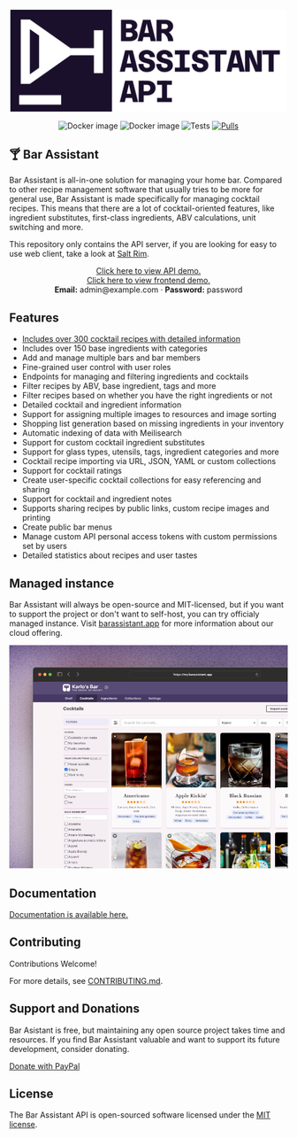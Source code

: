 <p align="center">
    <a href="https://barassistant.app" target="_blank"><img src="resources/art/readme-logo.png" alt="Bar assistant Logo" width="500"></a>
</p>

<p align="center">
    <img src="https://img.shields.io/docker/v/barassistant/server?style=for-the-badge&sort=semver" alt="Docker image">
    <img src="https://img.shields.io/github/license/karlomikus/bar-assistant?style=for-the-badge" alt="Docker image">
    <img src="https://img.shields.io/github/actions/workflow/status/karlomikus/bar-assistant/php.yml?branch=master&style=for-the-badge&label=Tests" alt="Tests">
    <a href="https://hub.docker.com/r/barassistant/server"><img src="https://img.shields.io/docker/pulls/barassistant/server?style=for-the-badge" alt="Pulls"></a>
</p>

## 🍸 Bar Assistant

Bar Assistant is all-in-one solution for managing your home bar. Compared to other recipe management software that usually tries to be more for general use, Bar Assistant is made specifically for managing cocktail recipes. This means that there are a lot of cocktail-oriented features, like ingredient substitutes, first-class ingredients, ABV calculations, unit switching and more.

This repository only contains the API server, if you are looking for easy to use web client, take a look at [Salt Rim](https://github.com/karlomikus/vue-salt-rim).

<p align="center">
    <a href="https://demo.barassistant.app/bar/docs" target="_blank">Click here to view API demo.</a>
    <br>
    <a href="https://demo.barassistant.app" target="_blank">Click here to view frontend demo.</a>
    <br>
    <strong>Email:</strong> admin@example.com &middot; <strong>Password:</strong> password
</p>

## Features
- [Includes over 300 cocktail recipes with detailed information](https://github.com/bar-assistant/data)
- Includes over 150 base ingredients with categories
- Add and manage multiple bars and bar members
- Fine-grained user control with user roles
- Endpoints for managing and filtering ingredients and cocktails
- Filter recipes by ABV, base ingredient, tags and more
- Filter recipes based on whether you have the right ingredients or not
- Detailed cocktail and ingredient information
- Support for assigning multiple images to resources and image sorting
- Shopping list generation based on missing ingredients in your inventory
- Automatic indexing of data with Meilisearch
- Support for custom cocktail ingredient substitutes
- Support for glass types, utensils, tags, ingredient categories and more
- Cocktail recipe importing via URL, JSON, YAML or custom collections
- Support for cocktail ratings
- Create user-specific cocktail collections for easy referencing and sharing
- Support for cocktail and ingredient notes
- Supports sharing recipes by public links, custom recipe images and printing
- Create public bar menus
- Manage custom API personal access tokens with custom permissions set by users
- Detailed statistics about recipes and user tastes

## Managed instance

Bar Assistant will always be open-source and MIT-licensed, but if you want to support the project or don't want to self-host, you can try officialy managed instance. Visit [barassistant.app](https://barassistant.app/) for more information about our cloud offering.

![Cloud offering screenshot](/resources/art/art1.png)

## Documentation

[Documentation is available here.](https://bar-assistant.github.io/docs/)

## Contributing

Contributions Welcome!

For more details, see [CONTRIBUTING.md](/CONTRIBUTING.md).

## Support and Donations

Bar Asistant is free, but maintaining any open source project takes time and resources. If you find Bar Assistant valuable and want to support its future development, consider donating.

[Donate with PayPal](https://www.paypal.com/ncp/payment/9L8T4YJZBRXAS)

## License

The Bar Assistant API is open-sourced software licensed under the [MIT license](https://opensource.org/licenses/MIT).
